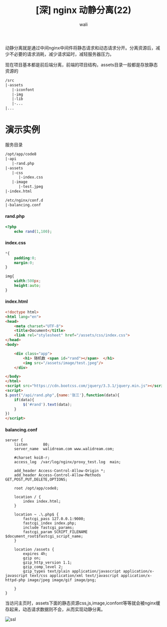 ﻿---
layout: post
title: '[深] nginx 动静分离(22)'  #标题
tagline: nginx做动静分离 (深度学习)
category: nginx      #分类
author: wali    #作者
tag: nginx     #标签
ghurl:        #github url
ghurl_zip:    #github zip下载
comments: true

post_nav: false
group_tag: nginx教程
---

动静分离就是通过中间nginx中间件将静态请求和动态请求分开。分离资源后，减少不必要的请求消耗，减少请求延时，减轻服务器压力。

现在项目基本都是前后端分离，前端的项目结构，assets目录一般都是存放静态资源的

```txt
/src
|-assets 
   |-iconfont
   |-img
   |-lib
   |-...
|...
```

# 演示实例

服务目录

```txt
/opt/app/code8
|-api
   |-rand.php
|-assets
   |-css
      |-index.css
   |-image
      |-test.jpeg
|-index.html

/etc/nginx/conf.d
|-balancing.conf
```

#### rand.php

```php
<?php
	echo rand(1,100);
```

#### index.css

```css
*{
    padding:0;
    margin:0;
}

img{
    width:500px;
    height:auto;
}
```

#### index.html

```html
<!doctype html>
<html lang="en">
<head>
    <meta charset="UTF-8">
    <title>Document</title>
    <link rel="stylesheet" href="/assets/css/index.css">
</head>
<body>

    <div class="app">
        <h1> 随机数 <span id="rand"></span>  </h1>
        <img src="/assets/image/test.jpeg"/>
    </div> 

</body>
</html>
<script src="https://cdn.bootcss.com/jquery/3.3.1/jquery.min.js"></script>
<script>
$.post("/api/rand.php",{name:'张三'},function(data){
    if(data){
        $('#rand').text(data);
    }
})
</script>
```

#### balancing.conf

```nginx
server {
    listen       80; 
    server_name  walidream.com www.walidream.com;

    #charset koi8-r;
    access_log  /var/log/nginx/proxy_test.log  main;

    add_header Access-Control-Allow-Origin *;  
    add_header Access-Control-Allow-Methods GET,POST,PUT,DELETE,OPTIONS;

    root /opt/app/code8;

    location / { 
        index index.html;
    }   

    location ~ .\.php$ {
        fastcgi_pass 127.0.0.1:9000;
        fastcgi_index index.php;
        include fastcgi_params;
        fastcgi_param SCRIPT_FILENAME $document_root$fastcgi_script_name;    
    }   

    location /assets {
        expires 4h; 
        gzip on; 
        gzip_http_version 1.1;
        gzip_comp_level 2;
        gzip_types text/plain application/javascript application/x-javascript text/css application/xml text/javascript application/x-httpd-php image/jpeg image/gif image/png;

    } 
}	
```

当访问主页时，assets下面的静态资源css,js,image,iconfont等等就会被nginx缓存起来，动态请求数据则不会，从而实现动静分离。

![ssl](http://walidream.com:9999/blogImage/nginx/nginx_50.jpg)

